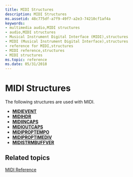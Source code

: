 ```yaml
---
title: MIDI Structures
description: MIDI Structures
ms.assetid: 48c775df-a7f9-49f7-a2e3-74210cf1af4a
keywords:
- multimedia audio,MIDI structures
- audio,MIDI structures
- Musical Instrument Digital Interface (MIDI),structures
- MIDI (Musical Instrument Digital Interface),structures
- reference for MIDI,structures
- MIDI reference,structures
- MIDI structures
ms.topic: reference
ms.date: 05/31/2018
---
```


# MIDI Structures

The following structures are used with MIDI.

-   [**MIDIEVENT**](/windows/win32/api/mmeapi/ns-mmeapi-midievent)
-   [**MIDIHDR**](/windows/win32/api/mmeapi/ns-mmeapi-midihdr)
-   [**MIDIINCAPS**](/windows/win32/api/mmeapi/ns-mmeapi-midiincaps)
-   [**MIDIOUTCAPS**](/windows/win32/api/mmeapi/ns-mmeapi-midioutcaps)
-   [**MIDIPROPTEMPO**](/windows/win32/api/mmeapi/ns-mmeapi-midiproptempo)
-   [**MIDIPROPTIMEDIV**](/windows/win32/api/mmeapi/ns-mmeapi-midiproptimediv)
-   [**MIDISTRMBUFFVER**](/windows/win32/api/mmeapi/ns-mmeapi-midistrmbuffver)

## Related topics

<dl> <dt>

[MIDI Reference](midi-reference.md)
</dt> </dl>

 

 
